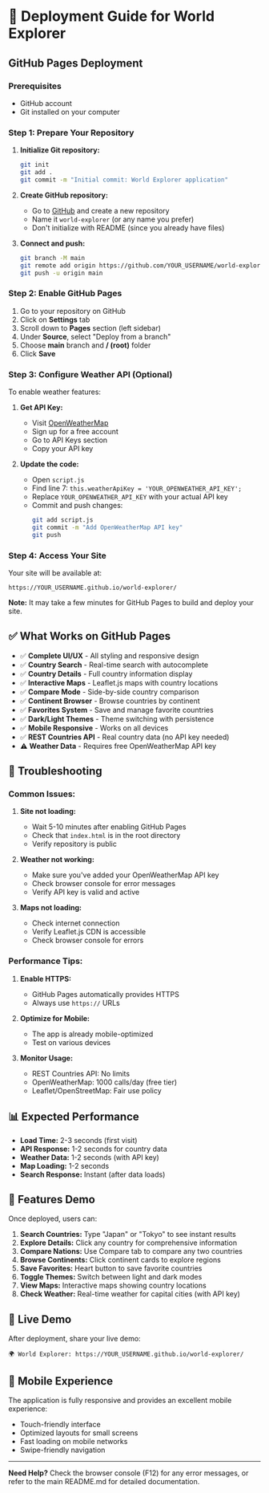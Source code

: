 # 🚀 Deployment Guide for World Explorer

## GitHub Pages Deployment

### Prerequisites
- GitHub account
- Git installed on your computer

### Step 1: Prepare Your Repository

1. **Initialize Git repository:**
   ```bash
   git init
   git add .
   git commit -m "Initial commit: World Explorer application"
   ```

2. **Create GitHub repository:**
   - Go to [GitHub](https://github.com) and create a new repository
   - Name it `world-explorer` (or any name you prefer)
   - Don't initialize with README (since you already have files)

3. **Connect and push:**
   ```bash
   git branch -M main
   git remote add origin https://github.com/YOUR_USERNAME/world-explorer.git
   git push -u origin main
   ```

### Step 2: Enable GitHub Pages

1. Go to your repository on GitHub
2. Click on **Settings** tab
3. Scroll down to **Pages** section (left sidebar)
4. Under **Source**, select "Deploy from a branch"
5. Choose **main** branch and **/ (root)** folder
6. Click **Save**

### Step 3: Configure Weather API (Optional)

To enable weather features:

1. **Get API Key:**
   - Visit [OpenWeatherMap](https://openweathermap.org/api)
   - Sign up for a free account
   - Go to API Keys section
   - Copy your API key

2. **Update the code:**
   - Open `script.js`
   - Find line 7: `this.weatherApiKey = 'YOUR_OPENWEATHER_API_KEY';`
   - Replace `YOUR_OPENWEATHER_API_KEY` with your actual API key
   - Commit and push changes:
     ```bash
     git add script.js
     git commit -m "Add OpenWeatherMap API key"
     git push
     ```

### Step 4: Access Your Site

Your site will be available at:
```
https://YOUR_USERNAME.github.io/world-explorer/
```

**Note:** It may take a few minutes for GitHub Pages to build and deploy your site.

## ✅ What Works on GitHub Pages

- ✅ **Complete UI/UX** - All styling and responsive design
- ✅ **Country Search** - Real-time search with autocomplete
- ✅ **Country Details** - Full country information display
- ✅ **Interactive Maps** - Leaflet.js maps with country locations
- ✅ **Compare Mode** - Side-by-side country comparison
- ✅ **Continent Browser** - Browse countries by continent
- ✅ **Favorites System** - Save and manage favorite countries
- ✅ **Dark/Light Themes** - Theme switching with persistence
- ✅ **Mobile Responsive** - Works on all devices
- ✅ **REST Countries API** - Real country data (no API key needed)
- ⚠️ **Weather Data** - Requires free OpenWeatherMap API key

## 🔧 Troubleshooting

### Common Issues:

1. **Site not loading:**
   - Wait 5-10 minutes after enabling GitHub Pages
   - Check that `index.html` is in the root directory
   - Verify repository is public

2. **Weather not working:**
   - Make sure you've added your OpenWeatherMap API key
   - Check browser console for error messages
   - Verify API key is valid and active

3. **Maps not loading:**
   - Check internet connection
   - Verify Leaflet.js CDN is accessible
   - Check browser console for errors

### Performance Tips:

1. **Enable HTTPS:**
   - GitHub Pages automatically provides HTTPS
   - Always use `https://` URLs

2. **Optimize for Mobile:**
   - The app is already mobile-optimized
   - Test on various devices

3. **Monitor Usage:**
   - REST Countries API: No limits
   - OpenWeatherMap: 1000 calls/day (free tier)
   - Leaflet/OpenStreetMap: Fair use policy

## 📊 Expected Performance

- **Load Time:** 2-3 seconds (first visit)
- **API Response:** 1-2 seconds for country data
- **Weather Data:** 1-2 seconds (with API key)
- **Map Loading:** 1-2 seconds
- **Search Response:** Instant (after data loads)

## 🌟 Features Demo

Once deployed, users can:

1. **Search Countries:** Type "Japan" or "Tokyo" to see instant results
2. **Explore Details:** Click any country for comprehensive information
3. **Compare Nations:** Use Compare tab to compare any two countries
4. **Browse Continents:** Click continent cards to explore regions
5. **Save Favorites:** Heart button to save favorite countries
6. **Toggle Themes:** Switch between light and dark modes
7. **View Maps:** Interactive maps showing country locations
8. **Check Weather:** Real-time weather for capital cities (with API key)

## 🔗 Live Demo

After deployment, share your live demo:
```
🌍 World Explorer: https://YOUR_USERNAME.github.io/world-explorer/
```

## 📱 Mobile Experience

The application is fully responsive and provides an excellent mobile experience:
- Touch-friendly interface
- Optimized layouts for small screens
- Fast loading on mobile networks
- Swipe-friendly navigation

---

**Need Help?** Check the browser console (F12) for any error messages, or refer to the main README.md for detailed documentation.
